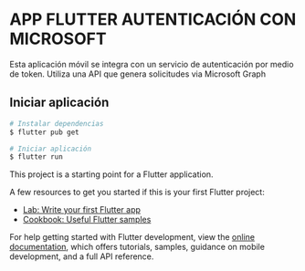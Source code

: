 # APP FLUTTER AUTENTICACIÓN CON MICROSOFT

Esta aplicación móvil se integra con un servicio de autenticación por medio de token. Utiliza una API que genera solicitudes via Microsoft Graph 

## Iniciar aplicación

```bash
# Instalar dependencias
$ flutter pub get

# Iniciar aplicación 
$ flutter run
```


This project is a starting point for a Flutter application.

A few resources to get you started if this is your first Flutter project:

- [Lab: Write your first Flutter app](https://docs.flutter.dev/get-started/codelab)
- [Cookbook: Useful Flutter samples](https://docs.flutter.dev/cookbook)

For help getting started with Flutter development, view the
[online documentation](https://docs.flutter.dev/), which offers tutorials,
samples, guidance on mobile development, and a full API reference.

